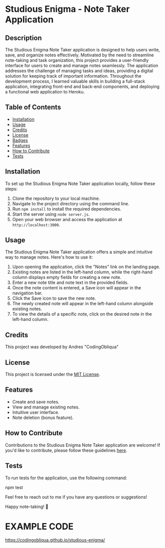 # Studious Enigma - Note Taker Application

## Description

The Studious Enigma Note Taker application is designed to help users write, save, and organize notes effectively. Motivated by the need to streamline note-taking and task organization, this project provides a user-friendly interface for users to create and manage notes seamlessly. The application addresses the challenge of managing tasks and ideas, providing a digital solution for keeping track of important information. Throughout the development process, I learned valuable skills in building a full-stack application, integrating front-end and back-end components, and deploying a functional web application to Heroku.

## Table of Contents

- [Installation](#installation)
- [Usage](#usage)
- [Credits](#credits)
- [License](#license)
- [Badges](#badges)
- [Features](#features)
- [How to Contribute](#how-to-contribute)
- [Tests](#tests)

## Installation

To set up the Studious Enigma Note Taker application locally, follow these steps:

1. Clone the repository to your local machine.
2. Navigate to the project directory using the command line.
3. Run `npm install` to install the required dependencies.
4. Start the server using `node server.js`.
5. Open your web browser and access the application at `http://localhost:3000`.

## Usage

The Studious Enigma Note Taker application offers a simple and intuitive way to manage notes. Here's how to use it:

1. Upon opening the application, click the "Notes" link on the landing page.
2. Existing notes are listed in the left-hand column, while the right-hand column displays empty fields for creating a new note.
3. Enter a new note title and note text in the provided fields.
4. Once the note content is entered, a Save icon will appear in the navigation bar.
5. Click the Save icon to save the new note.
6. The newly created note will appear in the left-hand column alongside existing notes.
7. To view the details of a specific note, click on the desired note in the left-hand column.


## Credits

This project was developed by Andres "CodingObliqua"

## License

This project is licensed under the [MIT License](LICENSE).


## Features

- Create and save notes.
- View and manage existing notes.
- Intuitive user interface.
- Note deletion (bonus feature).

## How to Contribute

Contributions to the Studious Enigma Note Taker application are welcome! If you'd like to contribute, please follow these guidelines [here](CONTRIBUTING.md).

## Tests

To run tests for the application, use the following command:

npm test

Feel free to reach out to me if you have any questions or suggestions!

Happy note-taking! 📝


# EXAMPLE CODE 
 https://codingobliqua.github.io/studious-enigma/ 
 